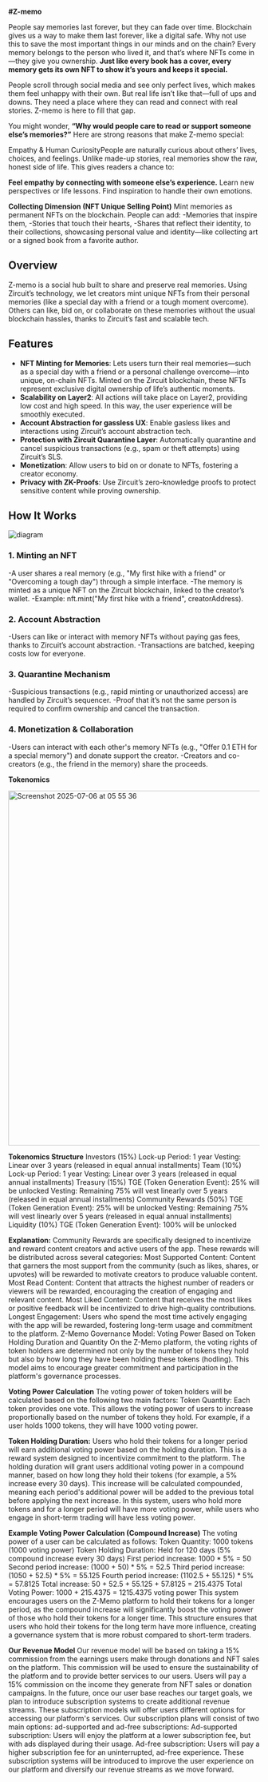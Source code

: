 
**#Z-memo**

People say memories last forever, but they can fade over time. Blockchain gives us a way to make them last forever, like a digital safe. Why not use this to save the most important things in our minds and on the chain? Every memory belongs to the person who lived it, and that’s where NFTs come in—they give you ownership. **Just like every book has a cover, every memory gets its own NFT to show it’s yours and keeps it special.**

People scroll through social media and see only perfect lives, which makes them feel unhappy with their own. But real life isn’t like that—full of ups and downs. They need a place where they can read and connect with real stories. Z-memo is here to fill that gap.

You might wonder, **“Why would people care to read or support someone else’s memories?”** Here are strong reasons that make Z-memo special:

Empathy & Human CuriosityPeople are naturally curious about others’ lives, choices, and feelings. Unlike made-up stories, real memories show the raw, honest side of life. This gives readers a chance to:

**Feel empathy by connecting with someone else’s experience.**
Learn new perspectives or life lessons.
Find inspiration to handle their own emotions.

**Collecting Dimension (NFT Unique Selling Point)**
Mint memories as permanent NFTs on the blockchain. People can add:
-Memories that inspire them,
-Stories that touch their hearts,
-Shares that reflect their identity,
to their collections, showcasing personal value and identity—like collecting art or a signed book from a favorite author.


## Overview
Z-memo is a social hub built to share and preserve real memories. Using Zircuit’s technology, we let creators mint unique NFTs from their personal memories (like a special day with a friend or a tough moment overcome). Others can like, bid on, or collaborate on these memories without the usual blockchain hassles, thanks to Zircuit’s fast and scalable tech.


## Features
- **NFT Minting for Memories**: Lets users turn their real memories—such as a special day with a friend or a personal challenge overcome—into unique, on-chain NFTs. Minted on the Zircuit blockchain, these NFTs represent exclusive digital ownership of life’s authentic moments.
- **Scalability on Layer2**: All actions will take place on Layer2, providing low cost and high speed. In this way, the user experience will be smoothly executed.
- **Account Abstraction for gassless UX**: Enable gasless likes and interactions using Zircuit’s account abstraction tech.
- **Protection with Zircuit Quarantine Layer**: Automatically quarantine and cancel suspicious transactions (e.g., spam or theft attempts) using Zircuit’s SLS.
- **Monetization**: Allow users to bid on or donate to NFTs, fostering a creator economy.
- **Privacy with ZK-Proofs**: Use Zircuit’s zero-knowledge proofs to protect sensitive content while proving ownership.

## How It Works

![diagram](https://github.com/user-attachments/assets/c44ebd01-8326-4fe7-9d3c-1d82653852ca)


### 1. Minting an NFT
-A user shares a real memory (e.g., "My first hike with a friend" or "Overcoming a tough day") through a simple interface.
-The memory is minted as a unique NFT on the Zircuit blockchain, linked to the creator’s wallet.
-Example: nft.mint("My first hike with a friend", creatorAddress).


### 2. Account Abstraction
-Users can like or interact with memory NFTs without paying gas fees, thanks to Zircuit’s account abstraction.
-Transactions are batched, keeping costs low for everyone.


### 3. Quarantine Mechanism
-Suspicious transactions (e.g., rapid minting or unauthorized access) are handled by Zircuit’s sequencer.
-Proof that it’s not the same person is required to confirm ownership and cancel the transaction.


### 4. Monetization & Collaboration
-Users can interact with each other's memory NFTs (e.g., "Offer 0.1 ETH for a special memory") and donate support the creator.
-Creators and co-creators (e.g., the friend in the memory) share the proceeds.



**Tokenomics**


<img width="710" alt="Screenshot 2025-07-06 at 05 55 36" src="https://github.com/user-attachments/assets/bc54e512-3717-4041-8497-f90b289928aa" />




**Tokenomics Structure**
Investors (15%)
Lock-up Period: 1 year
Vesting: Linear over 3 years (released in equal annual installments)
Team (10%)
Lock-up Period: 1 year
Vesting: Linear over 3 years (released in equal annual installments)
Treasury (15%)
TGE (Token Generation Event): 25% will be unlocked
Vesting: Remaining 75% will vest linearly over 5 years (released in equal annual installments)
Community Rewards (50%)
TGE (Token Generation Event): 25% will be unlocked
Vesting: Remaining 75% will vest linearly over 5 years (released in equal annual installments)
Liquidity (10%)
TGE (Token Generation Event): 100% will be unlocked


**Explanation:**
Community Rewards are specifically designed to incentivize and reward content creators and active users of the app. These rewards will be distributed across several categories:
Most Supported Content: Content that garners the most support from the community (such as likes, shares, or upvotes) will be rewarded to motivate creators to produce valuable content.
Most Read Content: Content that attracts the highest number of readers or viewers will be rewarded, encouraging the creation of engaging and relevant content.
Most Liked Content: Content that receives the most likes or positive feedback will be incentivized to drive high-quality contributions.
Longest Engagement: Users who spend the most time actively engaging with the app will be rewarded, fostering long-term usage and commitment to the platform.
Z-Memo Governance Model: Voting Power Based on Token Holding Duration and Quantity
On the Z-Memo platform, the voting rights of token holders are determined not only by the number of tokens they hold but also by how long they have been holding these tokens (hodling). This model aims to encourage greater commitment and participation in the platform's governance processes.

**Voting Power Calculation**
The voting power of token holders will be calculated based on the following two main factors:
Token Quantity:
Each token provides one vote. This allows the voting power of users to increase proportionally based on the number of tokens they hold.
For example, if a user holds 1000 tokens, they will have 1000 voting power.

**Token Holding Duration:**
Users who hold their tokens for a longer period will earn additional voting power based on the holding duration. This is a reward system designed to incentivize commitment to the platform.
The holding duration will grant users additional voting power in a compound manner, based on how long they hold their tokens (for example, a 5% increase every 30 days). This increase will be calculated compounded, meaning each period's additional power will be added to the previous total before applying the next increase.
In this system, users who hold more tokens and for a longer period will have more voting power, while users who engage in short-term trading will have less voting power.

**Example Voting Power Calculation (Compound Increase)**
The voting power of a user can be calculated as follows:
Token Quantity: 1000 tokens (1000 voting power)
Token Holding Duration: Held for 120 days (5% compound increase every 30 days)
First period increase: 1000 * 5% = 50
Second period increase: (1000 + 50) * 5% = 52.5
Third period increase: (1050 + 52.5) * 5% = 55.125
Fourth period increase: (1102.5 + 55.125) * 5% = 57.8125
Total increase: 50 + 52.5 + 55.125 + 57.8125 = 215.4375
Total Voting Power: 1000 + 215.4375 = 1215.4375 voting power
This system encourages users on the Z-Memo platform to hold their tokens for a longer period, as the compound increase will significantly boost the voting power of those who hold their tokens for a longer time.
This structure ensures that users who hold their tokens for the long term have more influence, creating a governance system that is more robust compared to short-term traders.


**Our Revenue Model**
Our revenue model will be based on taking a 15% commission from the earnings users make through donations and NFT sales on the platform. This commission will be used to ensure the sustainability of the platform and to provide better services to our users. Users will pay a 15% commission on the income they generate from NFT sales or donation campaigns.
In the future, once our user base reaches our target goals, we plan to introduce subscription systems to create additional revenue streams. These subscription models will offer users different options for accessing our platform's services.
Our subscription plans will consist of two main options: ad-supported and ad-free subscriptions:
Ad-supported subscription: Users will enjoy the platform at a lower subscription fee, but with ads displayed during their usage.
Ad-free subscription: Users will pay a higher subscription fee for an uninterrupted, ad-free experience.
These subscription systems will be introduced to improve the user experience on our platform and diversify our revenue streams as we move forward.


